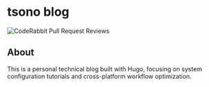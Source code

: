 # tsono blog

![CodeRabbit Pull Request Reviews](https://img.shields.io/coderabbit/prs/github/tsonobe1/hugo-tsono?utm_source=oss&utm_medium=github&utm_campaign=tsonobe1%2Fhugo-tsono&labelColor=171717&color=FF570A&link=https%3A%2F%2Fcoderabbit.ai&label=CodeRabbit+Reviews)

## About

This is a personal technical blog built with Hugo, focusing on system configuration tutorials and cross-platform workflow optimization.
